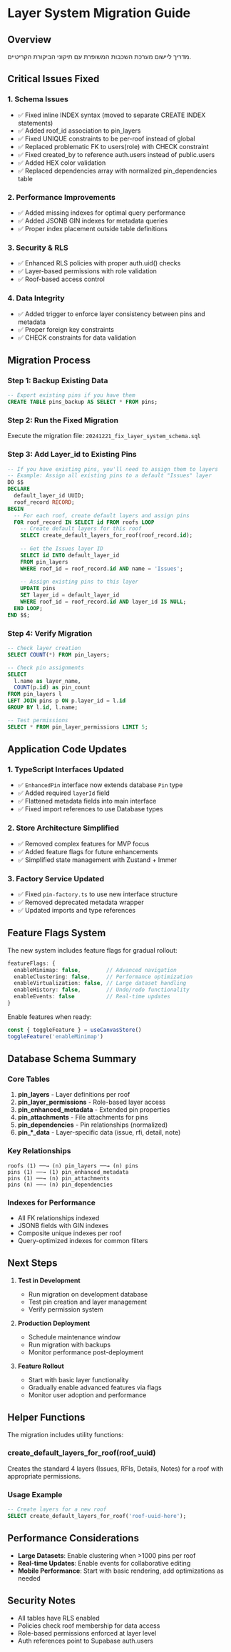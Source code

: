 # Layer System Migration Guide

## Overview
מדריך ליישום מערכת השכבות המשופרת עם תיקוני הביקורת הקריטיים.

## Critical Issues Fixed

### 1. Schema Issues
- ✅ Fixed inline INDEX syntax (moved to separate CREATE INDEX statements)
- ✅ Added roof_id association to pin_layers
- ✅ Fixed UNIQUE constraints to be per-roof instead of global
- ✅ Replaced problematic FK to users(role) with CHECK constraint
- ✅ Fixed created_by to reference auth.users instead of public.users
- ✅ Added HEX color validation
- ✅ Replaced dependencies array with normalized pin_dependencies table

### 2. Performance Improvements
- ✅ Added missing indexes for optimal query performance
- ✅ Added JSONB GIN indexes for metadata queries
- ✅ Proper index placement outside table definitions

### 3. Security & RLS
- ✅ Enhanced RLS policies with proper auth.uid() checks
- ✅ Layer-based permissions with role validation
- ✅ Roof-based access control

### 4. Data Integrity
- ✅ Added trigger to enforce layer consistency between pins and metadata
- ✅ Proper foreign key constraints
- ✅ CHECK constraints for data validation

## Migration Process

### Step 1: Backup Existing Data
```sql
-- Export existing pins if you have them
CREATE TABLE pins_backup AS SELECT * FROM pins;
```

### Step 2: Run the Fixed Migration
Execute the migration file: `20241221_fix_layer_system_schema.sql`

### Step 3: Add Layer_id to Existing Pins
```sql
-- If you have existing pins, you'll need to assign them to layers
-- Example: Assign all existing pins to a default "Issues" layer
DO $$
DECLARE
  default_layer_id UUID;
  roof_record RECORD;
BEGIN
  -- For each roof, create default layers and assign pins
  FOR roof_record IN SELECT id FROM roofs LOOP
    -- Create default layers for this roof
    SELECT create_default_layers_for_roof(roof_record.id);
    
    -- Get the Issues layer ID
    SELECT id INTO default_layer_id 
    FROM pin_layers 
    WHERE roof_id = roof_record.id AND name = 'Issues';
    
    -- Assign existing pins to this layer
    UPDATE pins 
    SET layer_id = default_layer_id 
    WHERE roof_id = roof_record.id AND layer_id IS NULL;
  END LOOP;
END $$;
```

### Step 4: Verify Migration
```sql
-- Check layer creation
SELECT COUNT(*) FROM pin_layers;

-- Check pin assignments
SELECT 
  l.name as layer_name,
  COUNT(p.id) as pin_count
FROM pin_layers l
LEFT JOIN pins p ON p.layer_id = l.id
GROUP BY l.id, l.name;

-- Test permissions
SELECT * FROM pin_layer_permissions LIMIT 5;
```

## Application Code Updates

### 1. TypeScript Interfaces Updated
- ✅ `EnhancedPin` interface now extends database `Pin` type
- ✅ Added required `layerId` field
- ✅ Flattened metadata fields into main interface
- ✅ Fixed import references to use Database types

### 2. Store Architecture Simplified
- ✅ Removed complex features for MVP focus
- ✅ Added feature flags for future enhancements
- ✅ Simplified state management with Zustand + Immer

### 3. Factory Service Updated
- ✅ Fixed `pin-factory.ts` to use new interface structure
- ✅ Removed deprecated metadata wrapper
- ✅ Updated imports and type references

## Feature Flags System

The new system includes feature flags for gradual rollout:

```typescript
featureFlags: {
  enableMinimap: false,        // Advanced navigation
  enableClustering: false,     // Performance optimization  
  enableVirtualization: false, // Large dataset handling
  enableHistory: false,        // Undo/redo functionality
  enableEvents: false          // Real-time updates
}
```

Enable features when ready:
```typescript
const { toggleFeature } = useCanvasStore()
toggleFeature('enableMinimap')
```

## Database Schema Summary

### Core Tables
1. **pin_layers** - Layer definitions per roof
2. **pin_layer_permissions** - Role-based layer access
3. **pin_enhanced_metadata** - Extended pin properties
4. **pin_attachments** - File attachments for pins
5. **pin_dependencies** - Pin relationships (normalized)
6. **pin_*_data** - Layer-specific data (issue, rfi, detail, note)

### Key Relationships
```
roofs (1) ──→ (n) pin_layers ──→ (n) pins
pins (1) ──→ (1) pin_enhanced_metadata
pins (1) ──→ (n) pin_attachments
pins (n) ──→ (n) pin_dependencies
```

### Indexes for Performance
- All FK relationships indexed
- JSONB fields with GIN indexes
- Composite unique indexes per roof
- Query-optimized indexes for common filters

## Next Steps

1. **Test in Development**
   - Run migration on development database
   - Test pin creation and layer management
   - Verify permission system

2. **Production Deployment**
   - Schedule maintenance window
   - Run migration with backups
   - Monitor performance post-deployment

3. **Feature Rollout**
   - Start with basic layer functionality
   - Gradually enable advanced features via flags
   - Monitor user adoption and performance

## Helper Functions

The migration includes utility functions:

### create_default_layers_for_roof(roof_uuid)
Creates the standard 4 layers (Issues, RFIs, Details, Notes) for a roof with appropriate permissions.

### Usage Example
```sql
-- Create layers for a new roof
SELECT create_default_layers_for_roof('roof-uuid-here');
```

## Performance Considerations

- **Large Datasets**: Enable clustering when >1000 pins per roof
- **Real-time Updates**: Enable events for collaborative editing
- **Mobile Performance**: Start with basic rendering, add optimizations as needed

## Security Notes

- All tables have RLS enabled
- Policies check roof membership for data access
- Role-based permissions enforced at layer level
- Auth references point to Supabase auth.users
